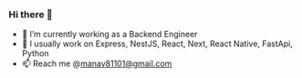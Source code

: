 ### Hi there 👋

<!--
**manav-1/manav-1** is a ✨ _special_ ✨ repository because its `README.md` (this file) appears on your GitHub profile.
-->

- 🔭 I’m currently working as a Backend Engineer
- 🌱 I usually work on Express, NestJS, React, Next, React Native, FastApi, Python
- 📫 Reach me @manav81101@gmail.com


